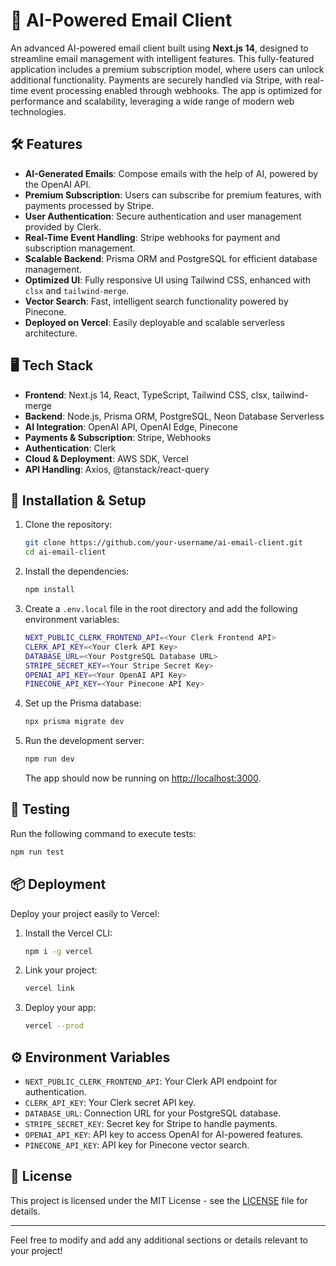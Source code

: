 
# 📧 AI-Powered Email Client

An advanced AI-powered email client built using **Next.js 14**, designed to streamline email management with intelligent features. This fully-featured application includes a premium subscription model, where users can unlock additional functionality. Payments are securely handled via Stripe, with real-time event processing enabled through webhooks. The app is optimized for performance and scalability, leveraging a wide range of modern web technologies.

## 🛠️ Features

- **AI-Generated Emails**: Compose emails with the help of AI, powered by the OpenAI API.
- **Premium Subscription**: Users can subscribe for premium features, with payments processed by Stripe.
- **User Authentication**: Secure authentication and user management provided by Clerk.
- **Real-Time Event Handling**: Stripe webhooks for payment and subscription management.
- **Scalable Backend**: Prisma ORM and PostgreSQL for efficient database management.
- **Optimized UI**: Fully responsive UI using Tailwind CSS, enhanced with `clsx` and `tailwind-merge`.
- **Vector Search**: Fast, intelligent search functionality powered by Pinecone.
- **Deployed on Vercel**: Easily deployable and scalable serverless architecture.

## 🖥️ Tech Stack

- **Frontend**: Next.js 14, React, TypeScript, Tailwind CSS, clsx, tailwind-merge
- **Backend**: Node.js, Prisma ORM, PostgreSQL, Neon Database Serverless
- **AI Integration**: OpenAI API, OpenAI Edge, Pinecone
- **Payments & Subscription**: Stripe, Webhooks
- **Authentication**: Clerk
- **Cloud & Deployment**: AWS SDK, Vercel
- **API Handling**: Axios, @tanstack/react-query

## 🚀 Installation & Setup

1. Clone the repository:

   ```bash
   git clone https://github.com/your-username/ai-email-client.git
   cd ai-email-client
   ```

2. Install the dependencies:

   ```bash
   npm install
   ```

3. Create a `.env.local` file in the root directory and add the following environment variables:

   ```bash
   NEXT_PUBLIC_CLERK_FRONTEND_API=<Your Clerk Frontend API>
   CLERK_API_KEY=<Your Clerk API Key>
   DATABASE_URL=<Your PostgreSQL Database URL>
   STRIPE_SECRET_KEY=<Your Stripe Secret Key>
   OPENAI_API_KEY=<Your OpenAI API Key>
   PINECONE_API_KEY=<Your Pinecone API Key>
   ```

4. Set up the Prisma database:

   ```bash
   npx prisma migrate dev
   ```

5. Run the development server:

   ```bash
   npm run dev
   ```

   The app should now be running on [http://localhost:3000](http://localhost:3000).

## 🧪 Testing

Run the following command to execute tests:

```bash
npm run test
```

## 📦 Deployment

Deploy your project easily to Vercel:

1. Install the Vercel CLI:

   ```bash
   npm i -g vercel
   ```

2. Link your project:

   ```bash
   vercel link
   ```

3. Deploy your app:

   ```bash
   vercel --prod
   ```

## ⚙️ Environment Variables

- `NEXT_PUBLIC_CLERK_FRONTEND_API`: Your Clerk API endpoint for authentication.
- `CLERK_API_KEY`: Your Clerk secret API key.
- `DATABASE_URL`: Connection URL for your PostgreSQL database.
- `STRIPE_SECRET_KEY`: Secret key for Stripe to handle payments.
- `OPENAI_API_KEY`: API key to access OpenAI for AI-powered features.
- `PINECONE_API_KEY`: API key for Pinecone vector search.

## 📄 License

This project is licensed under the MIT License - see the [LICENSE](LICENSE) file for details.

---

Feel free to modify and add any additional sections or details relevant to your project!
